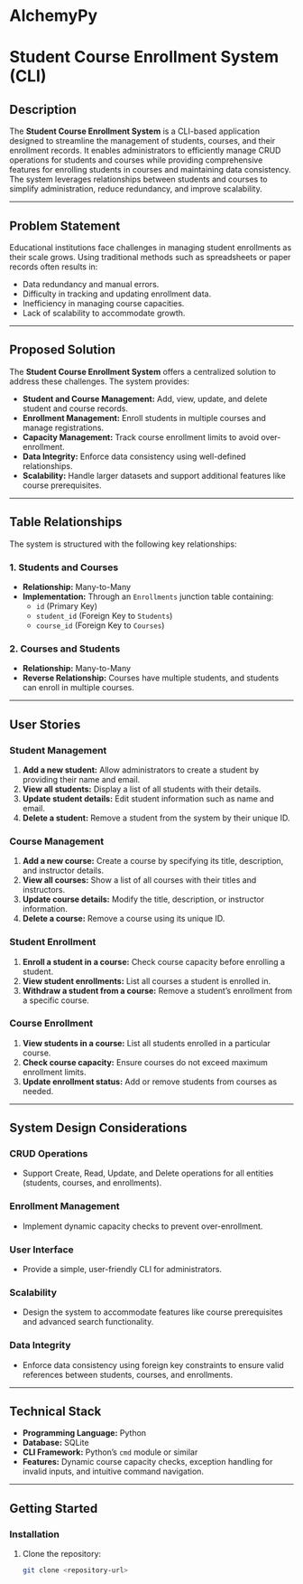 # AlchemyPy
# Student Course Enrollment System (CLI)

## Description

The **Student Course Enrollment System** is a CLI-based application designed to streamline the management of students, courses, and their enrollment records. It enables administrators to efficiently manage CRUD operations for students and courses while providing comprehensive features for enrolling students in courses and maintaining data consistency. The system leverages relationships between students and courses to simplify administration, reduce redundancy, and improve scalability.

---

## Problem Statement

Educational institutions face challenges in managing student enrollments as their scale grows. Using traditional methods such as spreadsheets or paper records often results in:

- Data redundancy and manual errors.
- Difficulty in tracking and updating enrollment data.
- Inefficiency in managing course capacities.
- Lack of scalability to accommodate growth.

---

## Proposed Solution

The **Student Course Enrollment System** offers a centralized solution to address these challenges. The system provides:

- **Student and Course Management:** Add, view, update, and delete student and course records.
- **Enrollment Management:** Enroll students in multiple courses and manage registrations.
- **Capacity Management:** Track course enrollment limits to avoid over-enrollment.
- **Data Integrity:** Enforce data consistency using well-defined relationships.
- **Scalability:** Handle larger datasets and support additional features like course prerequisites.

---

## Table Relationships

The system is structured with the following key relationships:

### 1. Students and Courses
- **Relationship:** Many-to-Many
- **Implementation:** Through an `Enrollments` junction table containing:
  - `id` (Primary Key)
  - `student_id` (Foreign Key to `Students`)
  - `course_id` (Foreign Key to `Courses`)

### 2. Courses and Students
- **Relationship:** Many-to-Many
- **Reverse Relationship:** Courses have multiple students, and students can enroll in multiple courses.

---

## User Stories

### Student Management
1. **Add a new student:** Allow administrators to create a student by providing their name and email.
2. **View all students:** Display a list of all students with their details.
3. **Update student details:** Edit student information such as name and email.
4. **Delete a student:** Remove a student from the system by their unique ID.

### Course Management
1. **Add a new course:** Create a course by specifying its title, description, and instructor details.
2. **View all courses:** Show a list of all courses with their titles and instructors.
3. **Update course details:** Modify the title, description, or instructor information.
4. **Delete a course:** Remove a course using its unique ID.

### Student Enrollment
1. **Enroll a student in a course:** Check course capacity before enrolling a student.
2. **View student enrollments:** List all courses a student is enrolled in.
3. **Withdraw a student from a course:** Remove a student’s enrollment from a specific course.

### Course Enrollment
1. **View students in a course:** List all students enrolled in a particular course.
2. **Check course capacity:** Ensure courses do not exceed maximum enrollment limits.
3. **Update enrollment status:** Add or remove students from courses as needed.

---

## System Design Considerations

### CRUD Operations
- Support Create, Read, Update, and Delete operations for all entities (students, courses, and enrollments).

### Enrollment Management
- Implement dynamic capacity checks to prevent over-enrollment.

### User Interface
- Provide a simple, user-friendly CLI for administrators.

### Scalability
- Design the system to accommodate features like course prerequisites and advanced search functionality.

### Data Integrity
- Enforce data consistency using foreign key constraints to ensure valid references between students, courses, and enrollments.

---

## Technical Stack

- **Programming Language:** Python
- **Database:** SQLite
- **CLI Framework:** Python’s `cmd` module or similar
- **Features:** Dynamic course capacity checks, exception handling for invalid inputs, and intuitive command navigation.

---

## Getting Started

### Installation

1. Clone the repository:
   ```bash
   git clone <repository-url>

